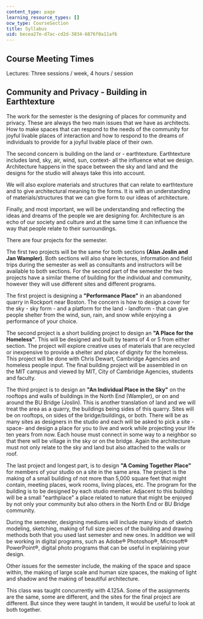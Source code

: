 ```yaml
---
content_type: page
learning_resource_types: []
ocw_type: CourseSection
title: Syllabus
uid: becea27e-d7ac-cd2d-3834-6876f0a11af6
---
```


Course Meeting Times
--------------------

Lectures: Three sessions / week, 4 hours / session

Community and Privacy - Building in Earthtexture
------------------------------------------------

The work for the semester is the designing of places for community and privacy. These are always the two main issues that we have as architects. How to make spaces that can respond to the needs of the community for joyful livable places of interaction and how to respond to the dreams of individuals to provide for a joyful livable place of their own.

The second concern is building on the land or - earthtexture. Earthtexture includes land, sky, air, wind, sun, context- all the influence what we design. Architecture happens in the space between the sky and land and the designs for the studio will always take this into account.

We will also explore materials and structures that can relate to earthtexture and to give architectural meaning to the forms. It is with an understanding of materials/structures that we can give form to our ideas of architecture.

Finally, and most important, we will be understanding and reflecting the ideas and dreams of the people we are designing for. Architecture is an echo of our society and culture and at the same time it can influence the way that people relate to their surroundings.

There are four projects for the semester.

The first two projects will be the same for both sections **(Alan Joslin and Jan Wampler)**. Both sections will also share lectures, information and field trips during the semester as well as consultants and instructors will be available to both sections. For the second part of the semester the two projects have a similar theme of building for the individual and community, however they will use different sites and different programs.

The first project is designing a **"Performance Place"** in an abandoned quarry in Rockport near Boston. The concern is how to design a cover for the sky - sky form - and a platform for the land - landform - that can give people shelter from the wind, sun, rain, and snow while enjoying a performance of your choice.

The second project is a short building project to design an **"A Place for the Homeless"**. This will be designed and built by teams of 4 or 5 from either section. The project will explore creative uses of materials that are recycled or inexpensive to provide a shelter and place of dignity for the homeless. This project will be done with Chris Dewart, Cambridge Agencies and homeless people input. The final building project will be assembled in on the MIT campus and viewed by MIT, City of Cambridge Agencies, students and faculty.

The third project is to design an **"An Individual Place in the Sky"** on the rooftops and walls of buildings in the North End (Wampler), or on and around the BU Bridge (Joslin). This is another translation of land and we will treat the area as a quarry, the buildings being sides of this quarry. Sites will be on rooftops, on sides of the bridge/buildings, or both. There will be as many sites as designers in the studio and each will be asked to pick a site -space- and design a place for you to live and work while projecting your life ten years from now. Each house must connect in some way to a neighbor so that there will be village in the sky or on the bridge. Again the architecture must not only relate to the sky and land but also attached to the walls or roof.

The last project and longest part, is to design **"A Coming Together Place"** for members of your studio on a site in the same area. The project is the making of a small building of not more than 5,000 square feet that might contain, meeting places, work rooms, living places, etc. The program for the building is to be designed by each studio member. Adjacent to this building will be a small "earthplace" a place related to nature that might be enjoyed by not only your community but also others in the North End or BU Bridge community.

During the semester, designing mediums will include many kinds of sketch modeling, sketching, making of full size pieces of the building and drawing methods both that you used last semester and new ones. In addition we will be working in digital programs, such as Adobe® Photoshop®, Microsoft® PowerPoint®, digital photo programs that can be useful in explaining your design.

Other issues for the semester include, the making of the space and space within, the making of large scale and human size spaces, the making of light and shadow and the making of beautiful architecture.

This class was taught concurrently with 4.125A. Some of the assignments are the same, some are different, and the sites for the final project are different. But since they were taught in tandem, it would be useful to look at both together.